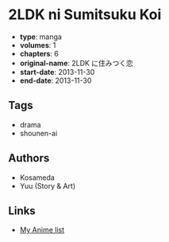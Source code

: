 # 2LDK ni Sumitsuku Koi

-   **type**: manga
-   **volumes**: 1
-   **chapters**: 6
-   **original-name**: 2LDK に住みつく恋
-   **start-date**: 2013-11-30
-   **end-date**: 2013-11-30

## Tags

-   drama
-   shounen-ai

## Authors

-   Kosameda
-   Yuu (Story & Art)

## Links

-   [My Anime list](https://myanimelist.net/manga/102023/2LDK_ni_Sumitsuku_Koi)
